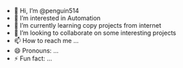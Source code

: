 - 👋 Hi, I’m @penguin514
- 👀 I’m interested in Automation
- 🌱 I’m currently learning copy projects from internet
- 💞️ I’m looking to collaborate on some interesting projects
- 📫 How to reach me ...
- 😄 Pronouns: ...
- ⚡ Fun fact: ...

<!---
penguin514/penguin514 is a ✨ special ✨ repository because its `README.md` (this file) appears on your GitHub profile.
You can click the Preview link to take a look at your changes.
--->
